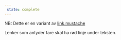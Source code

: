 ```yaml
---
 state: complete
---
```


NB: Dette er en variant av  [link.mustache](../../patterns/00-atomer-02-lenker-og-knapper-00-link/00-atomer-02-lenker-og-knapper-00-link.html)

Lenker som antyder fare skal ha rød linje under teksten.
